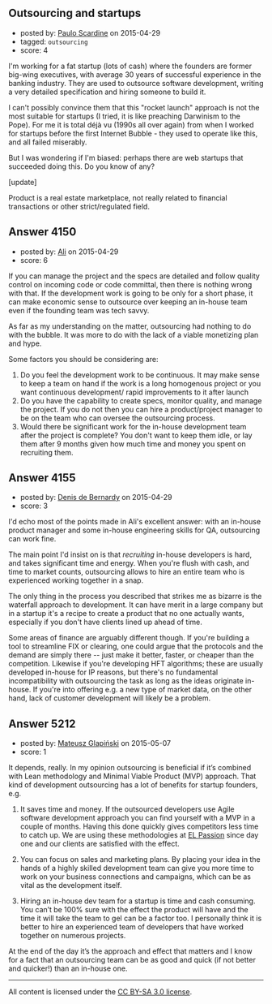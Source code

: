 ## Outsourcing and startups

- posted by: [Paulo Scardine](https://stackexchange.com/users/199019/paulo-scardine) on 2015-04-29
- tagged: `outsourcing`
- score: 4

<p>I'm working for a fat startup (lots of cash) where the founders are former big-wing executives, with average 30 years of successful experience in the banking industry. They are used to outsource software development, writing a very detailed specification and hiring someone to build it.</p>

<p>I can't possibly convince them that this "rocket launch" approach is not the most suitable for startups (I tried, it is like preaching Darwinism to the Pope). For me it is total déjà vu (1990s all over again) from when I worked for startups before the first Internet Bubble - they used to operate like this, and all failed miserably.</p>

<p>But I was wondering if I'm biased: perhaps there are web startups that succeeded doing this. Do you know of any?</p>

<p>[update]</p>

<p>Product is a real estate marketplace, not really related to financial transactions or other strict/regulated field.</p>



## Answer 4150

- posted by: [Ali](https://stackexchange.com/users/2815644/ali) on 2015-04-29
- score: 6

<p>If you can manage the project and the specs are detailed and follow quality control on incoming code or code committal, then there is nothing wrong with that. If the development work is going to be only for a short phase, it can make economic sense to outsource over keeping an in-house team even if the founding team was tech savvy. </p>

<p>As far as my understanding on the matter, outsourcing had nothing to do with the bubble. It was more to do with the lack of a viable monetizing plan and hype.</p>

<p>Some factors you should be considering are: </p>

<ol>
<li>Do you feel the development work to be continuous. It may make sense to keep a team on  hand if the work is a long homogenous project or you want continuous development/ rapid improvements to it after launch</li>
<li>Do you have the capability to create specs, monitor quality,  and manage the project. If you do not then you can hire a product/project manager to be on the team who can oversee the outsourcing process.</li>
<li>Would there be significant work for the in-house development team after the project is complete? You don't want to keep them idle, or lay them after 9 months given how much time and money you spent on recruiting them. </li>
</ol>



## Answer 4155

- posted by: [Denis de Bernardy](https://stackexchange.com/users/182468/denis-de-bernardy) on 2015-04-29
- score: 3

<p>I'd echo most of the points made in Ali's excellent answer: with an in-house product manager and some in-house engineering skills for QA, outsourcing can work fine.</p>

<p>The main point I'd insist on is that <em>recruiting</em> in-house developers is hard, and takes significant time and energy. When you're flush with cash, and time to market counts, outsourcing allows to hire an entire team who is experienced working together in a snap.</p>

<p>The only thing in the process you described that strikes me as bizarre is the waterfall approach to development. It can have merit in a large company but in a startup it's a recipe to create a product that no one actually wants, especially if you don't have clients lined up ahead of time.</p>

<p>Some areas of finance are arguably different though. If you're building a tool to streamline FIX or clearing, one could argue that the protocols and the demand are simply there -- just make it better, faster, or cheaper than the competition. Likewise if you're developing HFT algorithms; these are usually developed in-house for IP reasons, but there's no fundamental incompatibility with outsourcing the task as long as the ideas originate in-house. If you're into offering e.g. a new type of market data, on the other hand, lack of customer development will likely be a problem.</p>



## Answer 5212

- posted by: [Mateusz Glapiński](https://stackexchange.com/users/6270275/mateusz-glapi-ski) on 2015-05-07
- score: 1

<p>It depends, really. In my opinion outsourcing is beneficial if it’s combined with Lean methodology and Minimal Viable Product (MVP) approach. 
That kind of development outsourcing has a lot of benefits for startup founders, e.g.</p>

<ol>
<li><p>It saves time and money. If the outsourced developers use Agile software development approach you can find yourself with a MVP in a couple of months.
Having this done quickly gives competitors less time to catch up. We are using these methodologies at <a href="http://www.elpassion.com" rel="nofollow">EL Passion</a> since day one and our clients are satisfied with the effect.</p></li>
<li><p>You can focus on sales and marketing plans. By placing your idea in the hands of a highly skilled development team can give you more time to work on your business connections and campaigns, which can be as vital as the development itself.</p></li>
<li><p>Hiring an in-house dev team for a startup is time and cash consuming. You can’t be 100% sure with the effect the product will have and the time it will take the team to gel can be a factor too. I personally think it is better to hire an experienced team of developers that have worked together on numerous projects.</p></li>
</ol>

<p>At the end of the day it’s the approach and effect that matters and I know for a fact that an outsourcing team can be as good and quick (if not better and quicker!) than an in-house one. </p>




---

All content is licensed under the [CC BY-SA 3.0 license](https://creativecommons.org/licenses/by-sa/3.0/).
